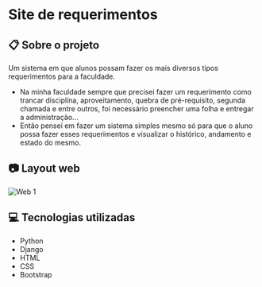 # Site de requerimentos

## :clipboard: Sobre o projeto

Um sistema em que alunos possam fazer os mais diversos tipos requerimentos para a faculdade. 

- Na minha faculdade sempre que precisei fazer um requerimento como trancar disciplina, aproveitamento, quebra de pré-requisito, segunda chamada e entre outros, foi necessário preencher uma folha e entregar a administração...
- Então pensei em fazer um sistema simples mesmo só para que o aluno possa fazer esses requerimentos e visualizar o histórico, andamento e estado do mesmo.



## :camera: Layout web
![Web 1](https://github.com/Werberty/Site-de-requerimentos/blob/main/assets/site-de-requerimentos-3.gif)

## :computer: Tecnologias utilizadas
- Python
- Django
- HTML
- CSS
- Bootstrap

